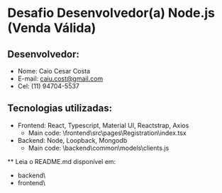 # Desafio Desenvolvedor(a) Node.js (Venda Válida)

## Desenvolvedor: 
 - Nome: Caio Cesar Costa
 - E-mail: caiu.cost@gmail.com
 - Cel: (11) 94704-5537
 
 ## Tecnologias utilizadas: 
 - Frontend: React, Typescript, Material UI, Reactstrap, Axios
    - Main code: \frontend\src\pages\Registration\index.tsx
 - Backend: Node, Loopback, Mongodb
    -  Main code: \backend\common\models\clients.js
 
 
** Leia o README.md disponível em:
  - backend\
  - frontend\
